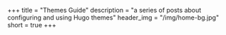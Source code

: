 +++
title = "Themes Guide"
description = "a series of posts about configuring and using Hugo themes"
header_img = "/img/home-bg.jpg"
short = true
+++